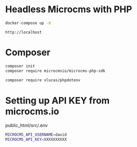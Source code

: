# Headless Microcms with PHP

```bash
docker-compose up -d
```

```
http://localhost
```
        
# Composer
        
```bash
composer init
composer require microcmsio/microcms-php-sdk
```
    
```bash
composer require vlucas/phpdotenv
```

# Setting up API KEY from microcms.io

public_html/src/.env
```bash
MICROCMS_API_USERNAME=david
MICROCMS_API_KEY=XXXXXXXXXX
```